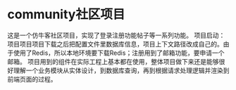 # community社区项目
这是一个仿牛客社区项目，实现了登录注册功能帖子等一系列功能。
项目启动：项目项目项目下载之后把配置文件里数据库信息，项目上下文路径改成自己的。由于使用了Redis，所以本地环境要下载Redis；注册用到了邮箱功能，要申请一个邮箱。
项目用到的组件在实际工程上基本都在使用，整体项目做下来还是能够很好理解一个业务模块从实体设计，到数据库查询，再到根据请求处理逻辑并渲染到前端页面的过程。
